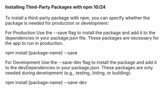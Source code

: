 #### Installing Third-Party Packages with npm 10/24
To install a third-party package with npm, you can specify whether the package is needed for production or development:

For Production
Use the --save flag to install the package and add it to the dependencies in your package.json file. These packages are necessary for the app to run in production.

npm install [package-name] --save

For Development
Use the --save-dev flag to install the package and add it to the devDependencies in your package.json. These packages are only needed during development (e.g., testing, linting, or building).

npm install [package-name] --save-dev